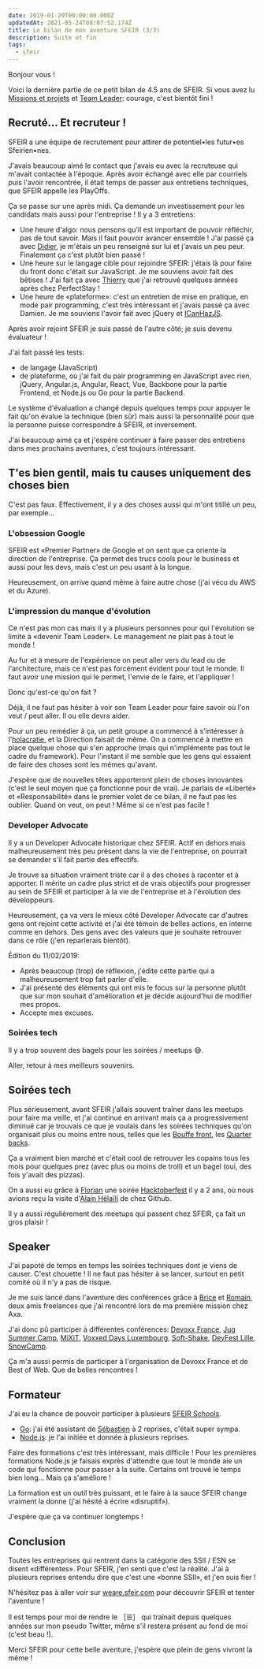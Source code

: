 ```yaml
---
date: 2019-01-29T00:00:00.000Z
updatedAt: 2021-05-24T08:07:52.174Z
title: Le bilan de mon aventure SFEIR (3/3)
description: Suite et fin
tags:
  - sfeir
---
```


Bonjour vous !

Voici la dernière partie de ce petit bilan de 4.5 ans de SFEIR. Si vous avez lu [Missions et projets](https://ehret.me/fr/sfeir-bilan-1-missions-et-projets) et [Team Leader](https://ehret.me/fr/sfeir-bilan-2-team-leader): courage, c'est bientôt fini !

## Recruté... Et recruteur !

SFEIR a une équipe de recrutement pour attirer de potentiel•les futur•es Sfeirien•nes.

J'avais beaucoup aimé le contact que j'avais eu avec la recruteuse qui m'avait contactée à l'époque. Après avoir échangé avec elle par courriels puis l'avoir rencontrée, il était temps de passer aux entretiens techniques, que SFEIR appelle les PlayOffs.

Ça se passe sur une après midi. Ça demande un investissement pour les candidats mais aussi pour l'entreprise ! Il y a 3 entretiens:

- Une heure d'algo: nous pensons qu'il est important de pouvoir réfléchir, pas de tout savoir. Mais il faut pouvoir avancer ensemble ! J'ai passé ça avec [Didier](https://twitter.com/DidierGirard), je m'étais un peu renseigné sur lui et j'avais un peu peur. Finalement ça c'est plutôt bien passé !
- Une heure sur le langage cible pour rejoindre SFEIR: j'étais là pour faire du front donc c'était sur JavaScript. Je me souviens avoir fait des bêtises ! J'ai fait ça avec [Thierry](https://twitter.com/laut3rry) que j'ai retrouvé quelques années après chez PerfectStay !
- Une heure de «plateforme»: c'est un entretien de mise en pratique, en mode pair programming, c'est très intéressant et j'avais passé ça avec Damien. Je me souviens l'avoir fait avec jQuery et [ICanHazJS](https://github.com/HenrikJoreteg/ICanHaz.js).

Après avoir rejoint SFEIR je suis passé de l'autre côté; je suis devenu évaluateur !

J'ai fait passé les tests:

- de langage (JavaScript)
- de plateforme, où j'ai fait du pair programming en JavaScript avec rien, jQuery, Angular.js, Angular, React, Vue, Backbone pour la partie Frontend, et Node.js ou Go pour la partie Backend.

Le système d'évaluation a changé depuis quelques temps pour appuyer le fait qu'on évalue la technique (bien sûr) mais aussi la personnalité pour que la personne puisse correspondre à SFEIR, et inversement.

J'ai beaucoup aimé ça et j'espère continuer à faire passer des entretiens dans mes prochains aventures, c'est toujours intéressant.

## T'es bien gentil, mais tu causes uniquement des choses bien

C'est pas faux. Effectivement, il y a des choses aussi qui m'ont titillé un peu, par exemple...

### L'obsession Google

SFEIR est «Premier Partner» de Google et on sent que ça oriente la direction de l'entreprise. Ça permet des trucs cools pour le business et aussi pour les devs, mais c'est un peu usant à la longue.

Heureusement, on arrive quand même à faire autre chose (j'ai vécu du AWS et du Azure).

### L'impression du manque d'évolution

Ce n'est pas mon cas mais il y a plusieurs personnes pour qui l'évolution se limite à «devenir Team Leader». Le management ne plait pas à tout le monde !

Au fur et à mesure de l'expérience on peut aller vers du lead ou de l'architecture, mais ce n'est pas forcément évident pour tout le monde. Il faut avoir une mission qui le permet, l'envie de le faire, et l'appliquer !

Donc qu'est-ce qu'on fait ?

Déjà, il ne faut pas hésiter à voir son Team Leader pour faire savoir où l'on veut / peut aller. Il ou elle devra aider.

Pour un peu remédier à ça, un petit groupe a commencé à s'intéresser à l'[holacratie](https://fr.wikipedia.org/wiki/Holacratie), et la Direction faisait de même. On a commencé à mettre en place quelque chose qui s'en approche (mais qui n'implémente pas tout le cadre du framework). Pour l'instant il me semble que les gens qui essaient de faire des choses sont les mêmes qu'avant.

J'espère que de nouvelles têtes apporteront plein de choses innovantes (c'est le seul moyen que ça fonctionne pour de vrai). Je parlais de «Liberté» et «Responsabilité» dans le premier volet de ce bilan, il ne faut pas les oublier. Quand on veut, on peut ! Même si ce n'est pas facile !

### Developer Advocate

Il y a un Developer Advocate historique chez SFEIR. Actif en dehors mais malheureusement très peu présent dans la vie de l'entreprise, on pourrait se demander s'il fait partie des effectifs.

Je trouve sa situation vraiment triste car il a des choses à raconter et à apporter. Il mérite un cadre plus strict et de vrais objectifs pour progresser au sein de SFEIR et participer à la vie de l'entreprise et à l'évolution des développeurs.

Heureusement, ça va vers le mieux côté Developer Advocate car d'autres gens ont rejoint cette activité et j'ai été témoin de belles actions, en interne comme en dehors. Des gens avec des valeurs que je souhaite retrouver dans ce rôle (j'en reparlerais bientôt).

Édition du 11/02/2019:

- Après beaucoup (trop) de réflexion, j'édite cette partie qui a malheureusement trop fait parler d'elle.
- J'ai présenté des éléments qui ont mis le focus sur la personne plutôt que sur mon souhait d'amélioration et je décide aujourd'hui de modifier mes propos.
- Accepte mes excuses.

### Soirées tech

Il y a trop souvent des bagels pour les soirées / meetups :sweat_smile:.

Aller, retour à mes meilleurs souvenirs.

## Soirées tech

Plus sérieusement, avant SFEIR j'allais souvent traîner dans les meetups pour faire ma veille, et j'ai continué en arrivant mais ça a progressivement diminué car je trouvais ce que je voulais dans les soirées techniques qu'on organisait plus ou moins entre nous, telles que les [Bouffe front](https://github.com/Sfeir/bouffe-front), les [Quarter backs](https://github.com/Sfeir/quarter-backs).

Ça a vraiment bien marché et c'était cool de retrouver les copains tous les mois pour quelques prez (avec plus ou moins de troll) et un bagel (oui, des fois y'avait des pizzas).

On a aussi eu grâce à [Florian](https://twitter.com/florpeliere) une soirée [Hacktoberfest](https://hacktoberfest.digitalocean.com/) il y a 2 ans, où nous avions reçu la visite d'[Alain Hélaïli](https://twitter.com/AlainHelaili) de chez Github.

Il y a aussi régulièrement des meetups qui passent chez SFEIR, ça fait un gros plaisir !

## Speaker

J'ai papoté de temps en temps les soirées techniques dont je viens de causer. C'est chouette ! Il ne faut pas hésiter à se lancer, surtout en petit comité où il n'y a pas de risque.

Je me suis lancé dans l'aventure des conférences grâce à [Brice](https://twitter.com/blep) et [Romain](https://twitter.com/rmat0n), deux amis freelances que j'ai rencontré lors de ma première mission chez Axa.

J'ai donc pû participer à différentes conférences: [Devoxx France](https://www.devoxx.fr/), [Jug Summer Camp](http://www.jugsummercamp.org/), [MiXiT](https://mixitconf.org/), [Voxxed Days Luxembourg](https://voxxeddays.com/luxembourg/), [Soft-Shake](http://www.soft-shake.ch/), [DevFest Lille](https://devfest-2018.gdglille.org/), [SnowCamp](http://snowcamp.io/).

Ça m'a aussi permis de participer à l'organisation de Devoxx France et de Best of Web. Que de belles rencontres !

## Formateur

J'ai eu la chance de pouvoir participer à plusieurs [SFEIR Schools](https://www.sfeir.com/formation/school/).

- [Go](https://www.sfeir.com/formation/school/go-200/): j'ai été assistant de [Sébastien](https://twitter.com/sebastienfriess) à 2 reprises, c'était super sympa.
- [Node.js](https://www.sfeir.com/formation/school/node-200/): je l'ai initiée et donnée à plusieurs reprises.

Faire des formations c'est très intéressant, mais difficile ! Pour les premières formations Node.js je faisais exprès d'attendre que tout le monde aie un code qui fonctionne pour passer à la suite. Certains ont trouvé le temps bien long... Mais ça s'améliore !

La formation est un outil très puissant, et le faire à la sauce SFEIR change vraiment la donne (j'ai hésité à écrire «disruptif»).

J'espère que ça va continuer longtemps !

## Conclusion

Toutes les entreprises qui rentrent dans la catégorie des SSII / ESN se disent «différentes». Pour SFEIR, j'en senti que c'est la réalité. J'ai à plusieurs reprises entendu dire que c'est une «bonne SSII», et j'en suis fier !

N'hésitez pas à aller voir sur [weare.sfeir.com](https://weare.sfeir.com/) pour découvrir SFEIR et tenter l'aventure !

Il est temps pour moi de rendre le ［☰］ qui traînait depuis quelques années sur mon pseudo Twitter, même s'il restera présent au fond de moi (c'est beau !).

Merci SFEIR pour cette belle aventure, j'espère que plein de gens vivront la même !
